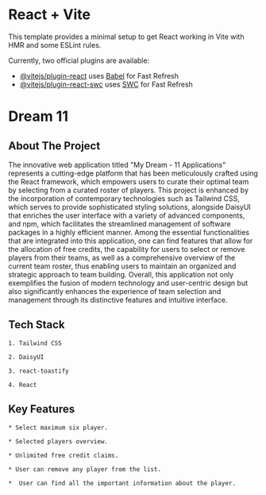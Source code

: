 # React + Vite

This template provides a minimal setup to get React working in Vite with HMR and some ESLint rules.

Currently, two official plugins are available:

- [@vitejs/plugin-react](https://github.com/vitejs/vite-plugin-react/blob/main/packages/plugin-react/README.md) uses [Babel](https://babeljs.io/) for Fast Refresh
- [@vitejs/plugin-react-swc](https://github.com/vitejs/vite-plugin-react-swc) uses [SWC](https://swc.rs/) for Fast Refresh
# Dream 11

## About The Project

The innovative web application titled "My Dream - 11 Applications" represents a cutting-edge platform that has been meticulously crafted using the React framework, which empowers users to curate their optimal team by selecting from a curated roster of players. This project is enhanced by the incorporation of contemporary technologies such as Tailwind CSS, which serves to provide sophisticated styling solutions, alongside DaisyUI that enriches the user interface with a variety of advanced components, and npm, which facilitates the streamlined management of software packages in a highly efficient manner. Among the essential functionalities that are integrated into this application, one can find features that allow for the allocation of free credits, the capability for users to select or remove players from their teams, as well as a comprehensive overview of the current team roster, thus enabling users to maintain an organized and strategic approach to team building. Overall, this application not only exemplifies the fusion of modern technology and user-centric design but also significantly enhances the experience of team selection and management through its distinctive features and intuitive interface.

## Tech Stack

    
    1. Tailwind CSS 

    2. DaisyUI

    3. react-toastify

    4. React

## Key Features

    
    * Select maximum six player. 

    * Selected players overview.

    * Unlimited free credit claims.

    * User can remove any player from the list.  

    *  User can find all the important information about the player.
